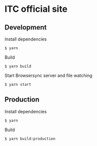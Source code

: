 # ITC official site

## Development

Install dependencies

`$ yarn`

Build

`$ yarn build`

Start Browsersync server and file watching

`$ yarn start`

## Production

Install dependencies

`$ yarn`

Build

`$ yarn build:production`
